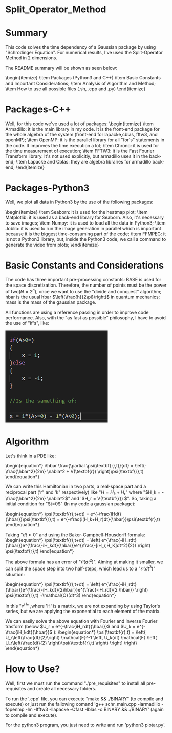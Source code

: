 # Split_Operator_Method

# Summary

This code solves the time dependency of a Gaussian package by using "Schrödinger  Equation". For numerical results, I've used the Split-Operator Method in 2 dimensions.

The README summary will be shown as seen below:

\begin{itemize}
    \item Packages (Python3 and C++)
    \item Basic Constants and Important Considerations;
    \item Analysis of Algorithm and Method;
    \item How to use all possible files (.sh, .cpp and .py)
\end{itemize}

# Packages-C++
Well, for this code we've used a lot of packages:
\begin{itemize}
    \item Armadillo: it is the main library in my code. It is the front-end package for the whole algebra of the system (front-end for lapacke,cblas, fftw3, and openMP);
    \item OpenMP: it is the parallel library for all "for's" statements in the code. It improves the time execution a lot;
    \item Chrono: it is used for the time measurement of execution;
    \item FFTW3: it is the Fast Fourier Transform library. It's not used explicitly, but armadillo uses it in the back-end;
    \item Lapacke and Cblas: they are algebra libraries for armadillo back-end;
\end{itemize}

# Packages-Python3
Well, we plot all data in Python3 by the use of the following packages:

\begin{itemize}
    \item Seaborn: it is used for the heatmap plot;
    \item Matplotlib: it is used as a back-end library for Seaborn. Also, it's necessary to save images;
    \item Numpy:  it is used to load all the data in Python3;
    \item Joblib: it is used to run the image generation in parallel which is important because it is the biggest time-consuming part of the code;
    \item FFMPEG: it is not a Python3 library, but, inside the Python3 code, we call a command to generate the video from plots;
\end{itemize}

# Basic Constants and Considerations 
The code has three important pre-processing constants: 
BASE is used for the space discretization. Therefore, the number of points must be the power of two($N = 2^{n}$), once we want to use the "divide and conquest" algorithm; hbar is the usual hbar $\left(\frac{h}{2\pi}\right)$ in quantum mechanics; mass is the mass of the gaussian package.

All functions are using a reference passing in order to improve code performance. Also, with the "as fast as possible" philosophy, I have to avoid the use of "if's", like:

![Comaparision](comp.png)

# Algorithm

Let's think in a PDE like:

\begin{equation*}
    i\hbar \frac{\partial \psi(\textbf{r},t)}{dt} = \left(-\frac{\hbar^2}{2m} \nabla^2 + V(\textbf{r}) \right)\psi(\textbf{r},t)
\end{equation*}

We can write this Hamiltonian in two parts, a real-space part and a reciprocal part ('r" and 'k" respectively) like "$H = H_k + H_r$" where "$H_k = -\frac{\hbar^2}{2m} \nabla^2$" and '$H_r = V(\textbf{r}) $". So, taking a initial condition for "$t=0$" (In my code a gaussian package):

\begin{equation*}
    \psi(\textbf{r},t+dt) = e^{-\frac{iHdt}{\hbar}}\psi(\textbf{r},t) = e^{-\frac{i(H_k+H_r)dt}{\hbar}}\psi(\textbf{r},t) 
\end{equation*}

Taking "$dt \approx 0$" and using the Baker-Campbell-Housdorff formula:
\begin{equation*}
    \psi(\textbf{r},t+dt) = \left( e^{\frac{-iH_rdt}{\hbar}}e^{\frac{-iH_kdt}{\hbar}}e^{\frac{-[iH_r,H_K]dt^2}{2}} \right) \psi(\textbf{r},t)
\end{equation*}

The above formula has an error of "$\mathcal{O}(dt^2)$". Aiming at making it smaller, we can split the space step into two half-steps, which lead us to a "$\mathcal{O}(dt^3)$" situation:

\begin{equation*}
    \psi(\textbf{r},t+dt) = \left( e^{\frac{-iH_rdt}{\hbar}}e^{\frac{-iH_kdt}{2\hbar}}e^{\frac{-iH_rdt}{2 \hbar}} \right) \psi(\textbf{r},t) +\mathcal{O}(dt^3)
\end{equation*}

In this "$e^{H}$" ,where 'H' is a matrix, we are not expanding by using Taylor's series, but we are applying the exponential to each element of the matrix.

We can easily solve the above equation with Fourier and Inverse Fourier trasform (below $U_r = e^{-\frac{iH_rdt}{\hbar}}$ and $U_k = e^{-\frac{iH_kdt}{\hbar}}$ ):
\begin{equation*}
    \psi(\textbf{r},t) = 
    \left\{
    U_r\left(\frac{dt}{2}\right) \mathcal{F}^-1
    \left[
    U_k(dt) \mathcal{F} 
    \left( U_r\left(\frac{dt}{2} \right)\psi(\textbf{r},t)
    \right)
    \right]
    \right\}
\end{equation*}

# How to Use?
Well, first we must run the command "./pre\_requisites" to install all pre-requisites and create all necessary folders.

To run the '.cpp' file, you can execute "make && ./BINARY" (to compile and execute)  or just run the fallowing comand 'g++ schr\_main.cpp -larmadillo -fopenmp -lm -lfftw3 -llapacke -Ofast -lblas -o BINARY && ./BINARY' (again to compile and execute).

For the python3 program, you just need to write and run 'python3 plotar.py'.
